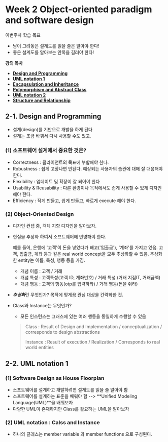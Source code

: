 # Week 2 Object-oriented paradigm and software design

이번주차 학습 목표

- 남이 그려놓은 설계도를 읽을 줄은 알아야 한다! 
- 좋은 설계도를 알아보는 안목을 길러야 한다!

**강의 목차**

- [**Design and Programming**](https://www.edwith.org/datastructure-2018F/lecture/31067/)
- [**UML notation 1**](https://www.edwith.org/datastructure-2018F/lecture/31068/)
- [**Encapsulation and Inheritance**](https://www.edwith.org/datastructure-2018F/lecture/31069/)
- [**Polymorphism and Abstract Class**](https://www.edwith.org/datastructure-2018F/lecture/31070/)
- [**UML notation 2**](https://www.edwith.org/datastructure-2018F/lecture/31072/)
- [**Structure and Relationship**](https://www.edwith.org/datastructure-2018F/lecture/31071/)



## 2-1. Design and Programming

- 설계(design)를 기반으로 개발을 하게 된다
- 설계는 조금 바꿔서 다시 사용할 수도 있고.

### (1) 소프트웨어 설계에서 중요한 것은? 

- Correctness : 클라이언트의 목표에 부합해야 한다. 
- Robustness : 쉽게 고장나면 안된다. 예상되는 사용자의 습관에 대해 잘 대응해야 한다. 
- Flexibility : 업데이트 및 확장이 잘 되어야 한다
- Usability & Reusability : 다른 환경이나 목적에서도 쉽게 사용할 수 있게 디자인해야 한다. 
- Efficiency : 작게 만들고, 쉽게 만들고, 빠르게 execute 해야 한다. 



### (2) Object-Oriented Design

- 디자인 컨셉 중, 객체 지향 디자인을 알아보자. 

- 현실을 추상화 하여서 소프트웨어에 반영해야 한다. 

  예를 들어, 은행에 '고객'이 돈을 넣었다가 빼고('입출금'), '계좌'를 가지고 있음. 고객, 입출금, 계좌 등과 같은 real world concept을 모두 추상화할 수 있음. 추상화한 entity는 이름, 특성, 행동 등을 가짐. 

  - 개념 이름 : 고객 / 거래 
  - 개념 특성 : 고객특성(고객 ID, 계좌번호) / 거래 특성 (거래 지점IT, 거래금액)
  - 개념 행동 : 고객의 행동(otp를 입력하라) / 거래 행동(돈을 줘라)

- ***추상화***란 무엇인가? 목적에 맞게끔 관심 대상을 간략화한 것.

- Class와 Instance는 무엇인가? 

  - 모든 인스턴스는 그래스에 있는 여러 행동을 동일하게 수행할 수 있음

  > Class : Result of Design and Implementation / conceptualization  / corresponds to design abstractions
  >
  > Instance : Result of execution / Realization / Corresponds to real world entities



## 2-2. UML notation 1

### (1) Software Design as House Floorplan

- 소프트웨어를 설계하고 개발하려면 설계도를 읽을 줄 알아야 함
- 소프트웨어를 설계하는 표준을 배워야 함 --> **Unified Modeling Language(UML)**을 배워보자
- 다양한 UML이 존재하지만 Class를 활요하는 UML을 알아보자

### (2)  UML notation : Calss and Instance

- 하나의 클래스는 member variable 과 member functions 으로 구성된다. 



